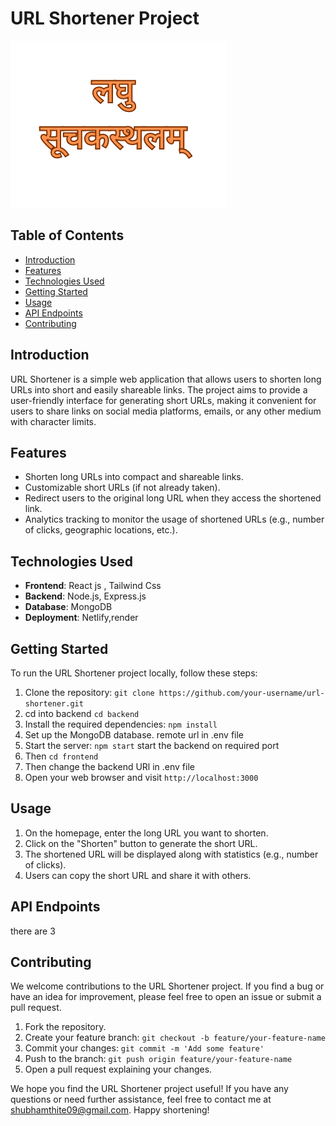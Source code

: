 # URL Shortener Project

![URL Shortener Logo](./frontend//src/assets/logo.png)

## Table of Contents

- [Introduction](#introduction)
- [Features](#features)
- [Technologies Used](#technologies-used)
- [Getting Started](#getting-started)
- [Usage](#usage)
- [API Endpoints](#api-endpoints)
- [Contributing](#contributing)

## Introduction

URL Shortener is a simple web application that allows users to shorten long URLs into short and easily shareable links. The project aims to provide a user-friendly interface for generating short URLs, making it convenient for users to share links on social media platforms, emails, or any other medium with character limits.

## Features

- Shorten long URLs into compact and shareable links.
- Customizable short URLs (if not already taken).
- Redirect users to the original long URL when they access the shortened link.
- Analytics tracking to monitor the usage of shortened URLs (e.g., number of clicks, geographic locations, etc.).

## Technologies Used

- **Frontend**: React js , Tailwind Css
- **Backend**: Node.js, Express.js
- **Database**: MongoDB
- **Deployment**: Netlify,render

## Getting Started

To run the URL Shortener project locally, follow these steps:

1. Clone the repository: `git clone https://github.com/your-username/url-shortener.git`
2. cd into backend `cd backend`
3. Install the required dependencies: `npm install`
4. Set up the MongoDB database. remote url in .env file
5. Start the server: `npm start` start the backend on required port
6. Then `cd frontend`
7. Then change the backend URl in .env file
8. Open your web browser and visit `http://localhost:3000`

## Usage

1. On the homepage, enter the long URL you want to shorten.
2. Click on the "Shorten" button to generate the short URL.
3. The shortened URL will be displayed along with statistics (e.g., number of clicks).
4. Users can copy the short URL and share it with others.

## API Endpoints

there are 3

## Contributing

We welcome contributions to the URL Shortener project. If you find a bug or have an idea for improvement, please feel free to open an issue or submit a pull request.

1. Fork the repository.
2. Create your feature branch: `git checkout -b feature/your-feature-name`
3. Commit your changes: `git commit -m 'Add some feature'`
4. Push to the branch: `git push origin feature/your-feature-name`
5. Open a pull request explaining your changes.


We hope you find the URL Shortener project useful! If you have any questions or need further assistance, feel free to contact me at [shubhamthite09@gmail.com](shubhamthite09@gmail.com). Happy shortening!
